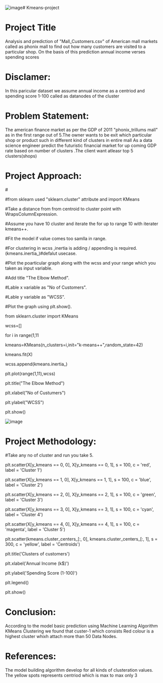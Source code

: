 ![image](https://github.com/Pavani1326/Kmeans-project/assets/142418770/8a8e5c1a-3ac9-491b-ab33-169f6d0e693f)# Kmeans-project
# Project Title
Analysis and prediction of "Mall_Customers.csv" of American mall markets called as phonix mall to find out how many customers are visited to a particular shop. On the basis of this prediction annual income verses spending scores

# Disclamer:
In this paricular dataset we assume annual income as a centriod and spending score 1-100 called as datanodes of the cluster

# Problem Statement:
The american finance market as per the GDP of 2011 "phonix_trillums mall" as in the first range out of 5.The owner wants to be exit which particular shop or product such in different kind of clusters in entire mall
As a data science engineer predict the futuristic financial market for up coming GDP rate based on number of clusters .The client want atleasr top 5 clusters(shops)

# Project Approach:

#<THE ELBOW METHOD>

#from sklearn used "sklearn.cluster" attribute and import KMeans

#Take a distance from from centroid to cluster point with WrapsColumnExpression.

#Assume you have 10 cluster and iterate the for up to range 10 with iterater kmeans++.

#Fit the model if value comes too samlla in range.

#For clustering in wcss ,inertia is adding / appending is required.(kmeans.inertia_)#defalut usecase.

#Plot the poarticular graph along with the wcss and your range which you taken as input variable.

#Add title "The Elbow Method".

#Lable x variable as "No of Customers".

#Lable y variable as "WCSS".

#Plot the graph using plt.show().

from sklearn.cluster import KMeans

wcss=[]

for i in range(1,11

  kmeans=KMeans(n_clusters=i,init="k-means++",random_state=42)

  kmeans.fit(X)
  
  wcss.append(kmeans.inertia_)
  
plt.plot(range(1,11),wcss)

plt.title("The Elbow Method")

plt.xlabel("No of Custumers")

plt.ylabel("WCSS")

plt.show()

![image](https://github.com/Pavani1326/Kmeans-project/assets/142418770/36ead7ea-9ce0-4260-af09-6feb02cfb568)

# Project Methodology:

#Take any no of cluster and run you take 5.

plt.scatter(X[y_kmeans == 0, 0], X[y_kmeans == 0, 1], s = 100, c = 'red', label = 'Cluster 1')

plt.scatter(X[y_kmeans == 1, 0], X[y_kmeans == 1, 1], s = 100, c = 'blue', label = 'Cluster 2')

plt.scatter(X[y_kmeans == 2, 0], X[y_kmeans == 2, 1], s = 100, c = 'green', label = 'Cluster 3')

plt.scatter(X[y_kmeans == 3, 0], X[y_kmeans == 3, 1], s = 100, c = 'cyan', label = 'Cluster 4')

plt.scatter(X[y_kmeans == 4, 0], X[y_kmeans == 4, 1], s = 100, c = 'magenta', label = 'Cluster 5')


plt.scatter(kmeans.cluster_centers_[:, 0], kmeans.cluster_centers_[:, 1], s = 300, c = 'yellow', label = 'Centroids')

plt.title('Clusters of customers')

plt.xlabel('Annual Income (k$)')

plt.ylabel('Spending Score (1-100)')

plt.legend()

plt.show()



# Conclusion:

According to the model basic prediction using Machine Learning Algorithm KMeans Clustering we found that custer-1 which consists Red colour is a highest cluster whixh attach more than 50 Data Nodes.

# References:
The model building algorithm develop for all kinds of clusteration values. The yellow spots represents centriod which is max to max only 3


